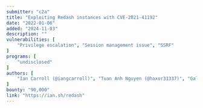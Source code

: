 ```yaml
---
submitter: "c2a"
title: "Exploiting Redash instances with CVE-2021-41192"
date: "2022-01-06"
added: "2024-11-03"
description: ""
vulnerabilities: [
    "Privilege escalation", "Session management issue", "SSRF"
]
programs: [
    "undisclosed"
]
authors: [
    "Ian Carroll (@iangcarroll)", "Tuan Anh Nguyen (@haxor31337)", "Gal Nagli (@naglinagli)"
]
bounty: "90,000"
link: "https://ian.sh/redash"
---
```




